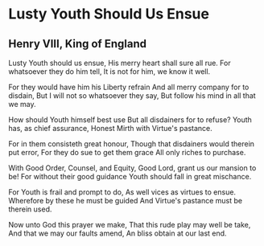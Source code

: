# Lusty Youth Should Us Ensue
## Henry VIII, King of England
Lusty Youth should us ensue,
His merry heart shall sure all rue.
For whatsoever they do him tell,
It is not for him, we know it well.

For they would have him his Liberty refrain
And all merry company for to disdain,
But I will not so whatsoever they say,
But follow his mind in all that we may.

How should Youth himself best use
But all disdainers for to refuse?
Youth has, as chief assurance,
Honest Mirth with Virtue's pastance.

For in them consisteth great honour,
Though that disdainers would therein put error,
For they do sue to get them grace
All only riches to purchase.

With Good Order, Counsel, and Equity,
Good Lord, grant us our mansion to be!
For without their good guidance
Youth should fall in great mischance.

For Youth is frail and prompt to do,
As well vices as virtues to ensue.
Wherefore by these he must be guided
And Virtue's pastance must be therein used.

Now unto God this prayer we make,
That this rude play may well be take,
And that we may our faults amend,
An bliss obtain at our last end.